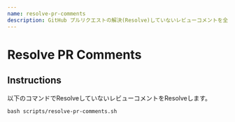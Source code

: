 ```yaml
---
name: resolve-pr-comments
description: GitHub プルリクエストの解決(Resolve)していないレビューコメントを全てResolveします。
---
```


# Resolve PR Comments

## Instructions

以下のコマンドでResolveしていないレビューコメントをResolveします。

```
bash scripts/resolve-pr-comments.sh
```

